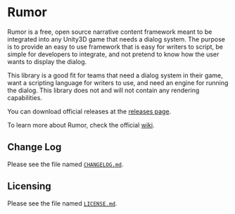 Rumor
=====
Rumor is a free, open source narrative content framework meant to be integrated
into any Unity3D game that needs a dialog system. The purpose is to provide an
easy to use framework that is easy for writers to script, be simple for
developers to integrate, and not pretend to know how the user wants to display
the dialog.

This library is a good fit for teams that need a dialog system in their game,
want a scripting language for writers to use, and need an engine for running
the dialog. This library does not and will not contain any rendering
capabilities.

You can download official releases at the [releases page](https://github.com/exodrifter/unity-rumor/releases).

To learn more about Rumor, check the official [wiki](https://github.com/exodrifter/unity-rumor/wiki).

Change Log
----------
Please see the file named [`CHANGELOG.md`](CHANGELOG.md).

Licensing
---------
Please see the file named [`LICENSE.md`](LICENSE.md).

